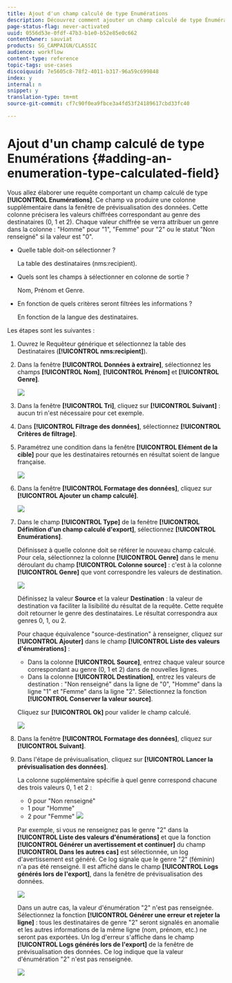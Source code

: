```yaml
---
title: Ajout d'un champ calculé de type Enumérations
description: Découvrez comment ajouter un champ calculé de type Énumérations
page-status-flag: never-activated
uuid: 0556d53e-0fdf-47b3-b1e0-b52e85e0c662
contentOwner: sauviat
products: SG_CAMPAIGN/CLASSIC
audience: workflow
content-type: reference
topic-tags: use-cases
discoiquuid: 7e5605c8-78f2-4011-b317-96a59c699848
index: y
internal: n
snippet: y
translation-type: tm+mt
source-git-commit: cf7c90f0ea9fbce3a4fd53f24189617cbd33fc40

---
```



# Ajout d&#39;un champ calculé de type Enumérations {#adding-an-enumeration-type-calculated-field}

Vous allez élaborer une requête comportant un champ calculé de type **[!UICONTROL Enumérations]**. Ce champ va produire une colonne supplémentaire dans la fenêtre de prévisualisation des données. Cette colonne précisera les valeurs chiffrées correspondant au genre des destinataires (0, 1 et 2). Chaque valeur chiffrée se verra attribuer un genre dans la colonne : &quot;Homme&quot; pour &quot;1&quot;, &quot;Femme&quot; pour &quot;2&quot; ou le statut &quot;Non renseigné&quot; si la valeur est &quot;0&quot;.

* Quelle table doit-on sélectionner ?

   La table des destinataires (nms:recipient).

* Quels sont les champs à sélectionner en colonne de sortie ?

   Nom, Prénom et Genre.

* En fonction de quels critères seront filtrées les informations ?

   En fonction de la langue des destinataires.

Les étapes sont les suivantes :

1. Ouvrez le Requêteur générique et sélectionnez la table des Destinataires (**[!UICONTROL nms:recipient]**).
1. Dans la fenêtre **[!UICONTROL Données à extraire]**, sélectionnez les champs **[!UICONTROL Nom]**, **[!UICONTROL Prénom]** et **[!UICONTROL Genre]**.

   ![](assets/query_editor_nveau_73.png)

1. Dans la fenêtre **[!UICONTROL Tri]**, cliquez sur **[!UICONTROL Suivant]** : aucun tri n&#39;est nécessaire pour cet exemple.
1. Dans **[!UICONTROL Filtrage des données]**, sélectionnez **[!UICONTROL Critères de filtrage]**.
1. Paramétrez une condition dans la fenêtre **[!UICONTROL Elément de la cible]** pour que les destinataires retournés en résultat soient de langue française.

   ![](assets/query_editor_nveau_74.png)

1. Dans la fenêtre **[!UICONTROL Formatage des données]**, cliquez sur **[!UICONTROL Ajouter un champ calculé]**.

   ![](assets/query_editor_nveau_75.png)

1. Dans le champ **[!UICONTROL Type]** de la fenêtre **[!UICONTROL Définition d&#39;un champ calculé d&#39;export]**, sélectionnez **[!UICONTROL Enumérations]**.

   Définissez à quelle colonne doit se référer le nouveau champ calculé. Pour cela, sélectionnez la colonne **[!UICONTROL Genre]** dans le menu déroulant du champ **[!UICONTROL Colonne source]** : c&#39;est à la colonne **[!UICONTROL Genre]** que vont correspondre les valeurs de destination.

   ![](assets/query_editor_nveau_76.png)

   Définissez la valeur **Source** et la valeur **Destination** : la valeur de destination va faciliter la lisibilité du résultat de la requête. Cette requête doit retourner le genre des destinataires. Le résultat correspondra aux genres 0, 1, ou 2.

   Pour chaque équivalence &quot;source-destination&quot; à renseigner, cliquez sur **[!UICONTROL Ajouter]** dans le champ **[!UICONTROL Liste des valeurs d&#39;énumérations]** :

   * Dans la colonne **[!UICONTROL Source]**, entrez chaque valeur source correspondant au genre (0, 1 et 2) dans de nouvelles lignes.
   * Dans la colonne **[!UICONTROL Destination]**, entrez les valeurs de destination : &quot;Non renseigné&quot; dans la ligne de &quot;0&quot;, &quot;Homme&quot; dans la ligne &quot;1&quot; et &quot;Femme&quot; dans la ligne &quot;2&quot;.
   Sélectionnez la fonction **[!UICONTROL Conserver la valeur source]**.

   Cliquez sur **[!UICONTROL Ok]** pour valider le champ calculé.

   ![](assets/query_editor_nveau_77.png)

1. Dans la fenêtre **[!UICONTROL Formatage des données]**, cliquez sur **[!UICONTROL Suivant]**.
1. Dans l&#39;étape de prévisualisation, cliquez sur **[!UICONTROL Lancer la prévisualisation des données]**.

   La colonne supplémentaire spécifie à quel genre correspond chacune des trois valeurs 0, 1 et 2 :

   * 0 pour &quot;Non renseigné&quot;
   * 1 pour &quot;Homme&quot;
   * 2 pour &quot;Femme&quot;
   ![](assets/query_editor_nveau_78.png)

   Par exemple, si vous ne renseignez pas le genre &quot;2&quot; dans la **[!UICONTROL Liste des valeurs d&#39;énumérations]** et que la fonction **[!UICONTROL Générer un avertissement et continuer]** du champ **[!UICONTROL Dans les autres cas]** est sélectionnée, un log d&#39;avertissement est généré. Ce log signale que le genre &quot;2&quot; (féminin) n&#39;a pas été renseigné. Il est affiché dans le champ **[!UICONTROL Logs générés lors de l&#39;export]**, dans la fenêtre de prévisualisation des données.

   ![](assets/query_editor_nveau_79.png)

   Dans un autre cas, la valeur d&#39;énumération &quot;2&quot; n&#39;est pas renseignée. Sélectionnez la fonction **[!UICONTROL Générer une erreur et rejeter la ligne]** : tous les destinataires de genre &quot;2&quot; seront signalés en anomalie et les autres informations de la même ligne (nom, prénom, etc.) ne seront pas exportées. Un log d&#39;erreur s&#39;affiche dans le champ **[!UICONTROL Logs générés lors de l&#39;export]** de la fenêtre de prévisualisation des données. Ce log indique que la valeur d&#39;énumération &quot;2&quot; n&#39;est pas renseignée.

   ![](assets/query_editor_nveau_80.png)

